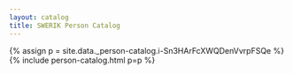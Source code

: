 ```yaml
---
layout: catalog
title: SWERIK Person Catalog
---
```

{% assign p = site.data._person-catalog.i-Sn3HArFcXWQDenVvrpFSQe %}
{% include person-catalog.html p=p %}

